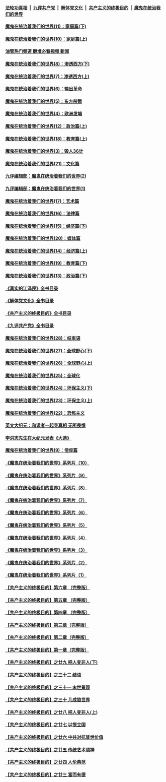 ####  [法轮功真相](../../../../basic/blob/master/README.md?t=12160931) &nbsp;|&nbsp; [九评共产党](../../../../9ping.md/blob/master/README.md?t=12160931) &nbsp;|&nbsp; [解体党文化](../../../../jtdwh.md/blob/master/README.md?t=12160931)  &nbsp;|&nbsp; [共产主义的终极目的](../../../../gczydzjmd.md/blob/master/README.md?t=12160931) &nbsp;|&nbsp; [魔鬼在统治我们的世界](../../../../mgztzwmdsj.md/blob/master/README.md?t=12160931) 

#### [魔鬼在统治着我们的世界(11)：家庭篇(下)](../pages/nsc422/n10440961.md?t=12160931) 

#### [魔鬼在统治着我们的世界(10)：家庭篇(上)](../pages/nsc422/n10435448.md?t=12160931) 

#### [油管热门频道 翻墙必看视频 新闻](http://129.146.143.75:81/youtube.html?12160931)

#### [魔鬼在统治着我们的世界(8)：渗透西方(下)](../pages/nsc422/n10429603.md?t=12160931) 

#### [魔鬼在统治着我们的世界(7)：渗透西方(上)](../pages/nsc422/n10426013.md?t=12160931) 

#### [魔鬼在统治着我们的世界(6)：输出革命](../pages/nsc422/n10421536.md?t=12160931) 

#### [魔鬼在统治着我们的世界(5)：东方杀戮](../pages/nsc422/n10417707.md?t=12160931) 

#### [魔鬼在统治着我们的世界(4)：欧洲发端](../pages/nsc422/n10414890.md?t=12160931) 

#### [魔鬼在统治着我们的世界(12)：政治篇(上)](../pages/nsc422/n10444576.md?t=12160931) 

#### [魔鬼在统治着我们的世界(18)：教育篇(上)](../pages/nsc422/n10526970.md?t=12160931) 

#### [魔鬼在统治着我们的世界(3)：毁人36计](../pages/nsc422/n10411583.md?t=12160931) 

#### [魔鬼在统治着我们的世界(21)：文化篇](../pages/nsc422/n10597706.md?t=12160931) 

#### [九评编辑部：魔鬼在统治着我们的世界(2)](../pages/nsc422/n10410036.md?t=12160931) 

#### [九评编辑部：魔鬼在统治着我们的世界(1)](../pages/nsc422/n10406825.md?t=12160931) 

#### [魔鬼在统治着我们的世界(17)：艺术篇](../pages/nsc422/n10499093.md?t=12160931) 

#### [魔鬼在统治着我们的世界(16)：法律篇](../pages/nsc422/n10485969.md?t=12160931) 

#### [魔鬼在统治着我们的世界(15)：经济篇(下)](../pages/nsc422/n10469975.md?t=12160931) 

#### [魔鬼在统治着我们的世界(20)：媒体篇](../pages/nsc422/n10586579.md?t=12160931) 

#### [魔鬼在统治着我们的世界(14)：经济篇(上)](../pages/nsc422/n10457370.md?t=12160931) 

#### [魔鬼在统治着我们的世界(19)：教育篇(下)](../pages/nsc422/n10564808.md?t=12160931) 

#### [魔鬼在统治着我们的世界(13)：政治篇(下)](../pages/nsc422/n10448270.md?t=12160931) 

#### [《真实的江泽民》全书目录](../pages/nsc422/n13721399.md?t=12160931) 

#### [《解体党文化》全书目录](../pages/nsc422/n13721157.md?t=12160931) 

#### [《共产主义的终极目的》全书目录](../pages/nsc422/n13721048.md?t=12160931) 

#### [《九评共产党》全书目录](../pages/nsc422/n13708085.md?t=12160931) 

#### [魔鬼在统治着我们的世界(28)：结束语](../pages/nsc422/n10936246.md?t=12160931) 

#### [魔鬼在统治着我们的世界(27)：全球野心(下)](../pages/nsc422/n10928319.md?t=12160931) 

#### [魔鬼在统治着我们的世界(26)：全球野心(上)](../pages/nsc422/n10900318.md?t=12160931) 

#### [魔鬼在统治着我们的世界(25)：全球化](../pages/nsc422/n10788205.md?t=12160931) 

#### [魔鬼在统治着我们的世界(24)：环保主义(下)](../pages/nsc422/n10695307.md?t=12160931) 

#### [魔鬼在统治着我们的世界(23)：环保主义(上)](../pages/nsc422/n10688613.md?t=12160931) 

#### [魔鬼在统治着我们的世界(22)：恐怖主义](../pages/nsc422/n10614727.md?t=12160931) 

#### [英文大纪元：和读者一起寻真相 无所畏惧](../pages/nsc422/n12542027.md?t=12160931) 

#### [李洪志先生在大纪元发表《大选》](../pages/nsc422/n12534746.md?t=12160931) 

#### [魔鬼在统治着我们的世界(9)：信仰篇](../pages/nsc422/n10432159.md?t=12160931) 

#### [《魔鬼在统治着我们的世界》系列片（10）](../pages/nsc422/n12292670.md?t=12160931) 

#### [《魔鬼在统治着我们的世界》系列片（9）](../pages/nsc422/n12290859.md?t=12160931) 

#### [《魔鬼在统治着我们的世界》系列片（8）](../pages/nsc422/n12287445.md?t=12160931) 

#### [《魔鬼在统治着我们的世界》系列片（7）](../pages/nsc422/n12283425.md?t=12160931) 

#### [《魔鬼在统治着我们的世界》系列片（6）](../pages/nsc422/n12282314.md?t=12160931) 

#### [《魔鬼在统治着我们的世界》系列片（5）](../pages/nsc422/n12281419.md?t=12160931) 

#### [《魔鬼在统治着我们的世界》系列片（4）](../pages/nsc422/n12274024.md?t=12160931) 

#### [《魔鬼在统治着我们的世界》系列片（3）](../pages/nsc422/n12271322.md?t=12160931) 

#### [《魔鬼在统治着我们的世界》系列片（2）](../pages/nsc422/n12269049.md?t=12160931) 

#### [《魔鬼在统治着我们的世界》系列片（1）](../pages/nsc422/n12267575.md?t=12160931) 

#### [【共产主义的终极目的】第六章 （完整版）](../pages/nsc422/n11428913.md?t=12160931) 

#### [【共产主义的终极目的】第五章 （完整版）](../pages/nsc422/n11428912.md?t=12160931) 

#### [【共产主义的终极目的】第四章 （完整版）](../pages/nsc422/n11428907.md?t=12160931) 

#### [【共产主义的终极目的】第三章（完整版）](../pages/nsc422/n11428848.md?t=12160931) 

#### [【共产主义的终极目的】第二章（完整版）](../pages/nsc422/n11428831.md?t=12160931) 

#### [【共产主义的终极目的】第一章（完整版）](../pages/nsc422/n11417651.md?t=12160931) 

#### [【共产主义的终极目的】之廿九 把人变非人(下)](../pages/nsc422/n11344140.md?t=12160931) 

#### [【共产主义的终极目的】之三十二 结语](../pages/nsc422/n11360535.md?t=12160931) 

#### [【共产主义的终极目的】之三十一 末世景观](../pages/nsc422/n11351129.md?t=12160931) 

#### [【共产主义的终极目的】之三十 几成狼世界](../pages/nsc422/n11348280.md?t=12160931) 

#### [【共产主义的终极目的】之廿八 把人变非人(上)](../pages/nsc422/n11340492.md?t=12160931) 

#### [【共产主义的终极目的】之廿七 以恨立国](../pages/nsc422/n11336944.md?t=12160931) 

#### [【共产主义的终极目的】之廿六 中共对抗普世价值](../pages/nsc422/n11324785.md?t=12160931) 

#### [【共产主义的终极目的】之廿五 传统艺术颂神](../pages/nsc422/n11296396.md?t=12160931) 

#### [【共产主义的终极目的】之廿四 人伦典范](../pages/nsc422/n11296397.md?t=12160931) 

#### [【共产主义的终极目的】之廿三 富而有德](../pages/nsc422/n11283598.md?t=12160931) 

<img src='http://gfw-breaker.win/goodnews/indexes/nsc422.md' width='0px' height='0px'/>
